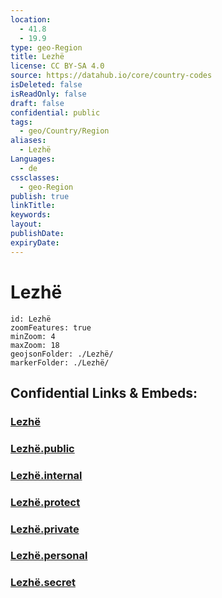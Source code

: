 ```yaml
---
location:
  - 41.8
  - 19.9
type: geo-Region
title: Lezhë
license: CC BY-SA 4.0
source: https://datahub.io/core/country-codes
isDeleted: false
isReadOnly: false
draft: false
confidential: public
tags:
  - geo/Country/Region
aliases:
  - Lezhë
Languages:
  - de
cssclasses:
  - geo-Region
publish: true
linkTitle:
keywords:
layout:
publishDate:
expiryDate:
---
```


# Lezhë

```leaflet
id: Lezhë
zoomFeatures: true 
minZoom: 4 
maxZoom: 18
geojsonFolder: ./Lezhë/
markerFolder: ./Lezhë/
```


## Confidential Links & Embeds: 

### [Lezhë](/_Standards/Earth/Continent/Europe/Europe~South/Albania/Counties~Albania/Lezhë.md) 

### [Lezhë.public](/_public/Earth/Continent/Europe/Europe~South/Albania/Counties~Albania/Lezhë.public.md) 

### [Lezhë.internal](/_internal/Earth/Continent/Europe/Europe~South/Albania/Counties~Albania/Lezhë.internal.md) 

### [Lezhë.protect](/_protect/Earth/Continent/Europe/Europe~South/Albania/Counties~Albania/Lezhë.protect.md) 

### [Lezhë.private](/_private/Earth/Continent/Europe/Europe~South/Albania/Counties~Albania/Lezhë.private.md) 

### [Lezhë.personal](/_personal/Earth/Continent/Europe/Europe~South/Albania/Counties~Albania/Lezhë.personal.md) 

### [Lezhë.secret](/_secret/Earth/Continent/Europe/Europe~South/Albania/Counties~Albania/Lezhë.secret.md)

